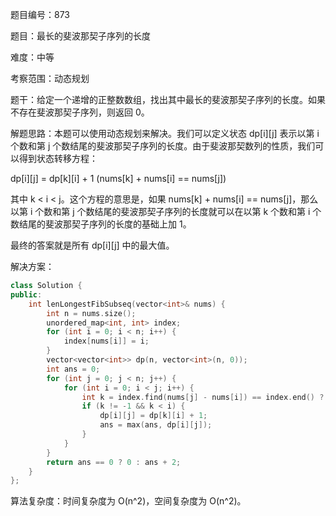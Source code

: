 题目编号：873

题目：最长的斐波那契子序列的长度

难度：中等

考察范围：动态规划

题干：给定一个递增的正整数数组，找出其中最长的斐波那契子序列的长度。如果不存在斐波那契子序列，则返回 0。

解题思路：本题可以使用动态规划来解决。我们可以定义状态 dp[i][j] 表示以第 i 个数和第 j 个数结尾的斐波那契子序列的长度。由于斐波那契数列的性质，我们可以得到状态转移方程：

dp[i][j] = dp[k][i] + 1 (nums[k] + nums[i] == nums[j])

其中 k < i < j。这个方程的意思是，如果 nums[k] + nums[i] == nums[j]，那么以第 i 个数和第 j 个数结尾的斐波那契子序列的长度就可以在以第 k 个数和第 i 个数结尾的斐波那契子序列的长度的基础上加 1。

最终的答案就是所有 dp[i][j] 中的最大值。

解决方案：

```cpp
class Solution {
public:
    int lenLongestFibSubseq(vector<int>& nums) {
        int n = nums.size();
        unordered_map<int, int> index;
        for (int i = 0; i < n; i++) {
            index[nums[i]] = i;
        }
        vector<vector<int>> dp(n, vector<int>(n, 0));
        int ans = 0;
        for (int j = 0; j < n; j++) {
            for (int i = 0; i < j; i++) {
                int k = index.find(nums[j] - nums[i]) == index.end() ? -1 : index[nums[j] - nums[i]];
                if (k != -1 && k < i) {
                    dp[i][j] = dp[k][i] + 1;
                    ans = max(ans, dp[i][j]);
                }
            }
        }
        return ans == 0 ? 0 : ans + 2;
    }
};
```

算法复杂度：时间复杂度为 O(n^2)，空间复杂度为 O(n^2)。